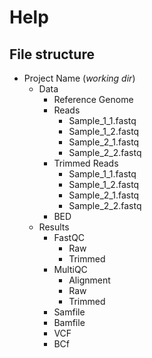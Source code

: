 # **Help**
## File structure

- Project Name (*working dir*)
    - Data
         - Reference Genome
         - Reads
            - Sample_1_1.fastq
            - Sample_1_2.fastq
            - Sample_2_1.fastq
            - Sample_2_2.fastq
        - Trimmed Reads
            - Sample_1_1.fastq
            - Sample_1_2.fastq
            - Sample_2_1.fastq
            - Sample_2_2.fastq
        - BED
    - Results
        - FastQC
            - Raw
            - Trimmed
        - MultiQC
            - Alignment
            - Raw
            - Trimmed
        - Samfile
        - Bamfile
        - VCF
        - BCf
